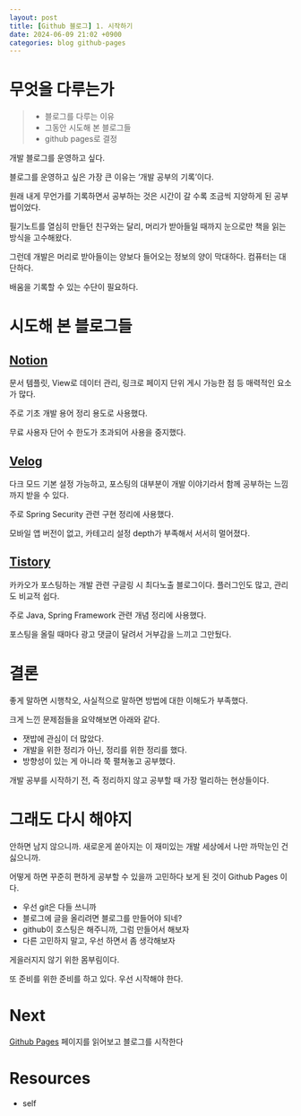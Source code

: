 ```yaml
---
layout: post
title: [Github 블로그] 1. 시작하기
date: 2024-06-09 21:02 +0900
categories: blog github-pages
---
```


# 무엇을 다루는가
> - 블로그를 다루는 이유
> - 그동안 시도해 본 블로그들
> - github pages로 결정

개발 블로그를 운영하고 싶다.

블로그를 운영하고 싶은 가장 큰 이유는 ‘개발 공부의 기록’이다.

원래 내게 무언가를 기록하면서 공부하는 것은 시간이 갈 수록 조금씩 지양하게 된 공부법이었다.

필기노트를 열심히 만들던 친구와는 달리, 머리가 받아들일 때까지 눈으로만 책을 읽는 방식을 고수해왔다.

그런데 개발은 머리로 받아들이는 양보다 들어오는 정보의 양이 막대하다. 컴퓨터는 대단하다.

배움을 기록할 수 있는 수단이 필요하다.

# 시도해 본 블로그들

## [Notion](https://notion.so)

문서 템플릿, View로 데이터 관리, 링크로 페이지 단위 게시 가능한 점 등 매력적인 요소가 많다.

주로 기초 개발 용어 정리 용도로 사용했다.

무료 사용자 단어 수 한도가 초과되어 사용을 중지했다.

## [Velog](https://velog.io/)

다크 모드 기본 설정 가능하고, 포스팅의 대부분이 개발 이야기라서 함께 공부하는 느낌까지 받을 수 있다.

주로 Spring Security 관련 구현 정리에 사용했다.

모바일 앱 버전이 없고, 카테고리 설정 depth가 부족해서 서서히 멀어졌다.

## [Tistory](https://www.tistory.com/)

카카오가 포스팅하는 개발 관련 구글링 시 최다노출 블로그이다. 플러그인도 많고, 관리도 비교적 쉽다.

주로 Java, Spring Framework 관련 개념 정리에 사용했다.

포스팅을 올릴 때마다 광고 댓글이 달려서 거부감을 느끼고 그만뒀다.

# 결론

좋게 말하면 시행착오, 사실적으로 말하면 방법에 대한 이해도가 부족했다.

크게 느낀 문제점들을 요약해보면 아래와 같다.

- 잿밥에 관심이 더 많았다.
- 개발을 위한 정리가 아닌, 정리를 위한 정리를 했다.
- 방향성이 있는 게 아니라 쭉 펼쳐놓고 공부했다.

개발 공부를 시작하기 전, 즉 정리하지 않고 공부할 때 가장 멀리하는 현상들이다.

# 그래도 다시 해야지

안하면 남지 않으니까. 새로운게 쏟아지는 이 재미있는 개발 세상에서 나만 까막눈인 건 싫으니까.

어떻게 하면 꾸준히 편하게 공부할 수 있을까 고민하다 보게 된 것이 Github Pages 이다.

- 우선 git은 다들 쓰니까
- 블로그에 글을 올리려면 블로그를 만들어야 되네?
- github이 호스팅은 해주니까, 그럼 만들어서 해보자
- 다른 고민하지 말고, 우선 하면서 좀 생각해보자

게을러지지 않기 위한 몸부림이다.

또 준비를 위한 준비를 하고 있다. 우선 시작해야 한다.

# Next

[Github Pages](https://pages.github.com/) 페이지를 읽어보고 블로그를 시작한다

# Resources

- self
